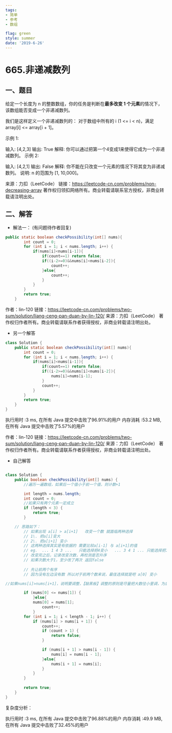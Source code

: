```yaml
---
tags: 
- 简单
- 参考
- 数组

flag: green
style: summer
date: '2019-6-26'
---
```


# 665.非递减数列

## 一、题目

给定一个长度为 n 的整数数组，你的任务是判断在**最多改变 1 个元素**的情况下，该数组能否变成一个非递减数列。

我们是这样定义一个非递减数列的： 对于数组中所有的 i (1 <= i < n)，满足 array[i] <= array[i + 1]。

示例 1:

输入: [4,2,3]
输出: True
解释: 你可以通过把第一个4变成1来使得它成为一个非递减数列。
示例 2:

输入: [4,2,1]
输出: False
解释: 你不能在只改变一个元素的情况下将其变为非递减数列。
说明:  n 的范围为 [1, 10,000]。

来源：力扣（LeetCode）
链接：https://leetcode-cn.com/problems/non-decreasing-array
著作权归领扣网络所有。商业转载请联系官方授权，非商业转载请注明出处。



## 二、解答

- 解法一： (有问题待作者回复)
```java
public static boolean checkPossibility(int[] nums){
		int count = 0;
		for (int i = 1; i < nums.length; i++) {
			if(nums[i]<nums[i-1]){
				if(count==1) return false;
				if((i-2>=0)&&nums[i]<nums[i-2]){
					count++;
				}else{
					count++;
				}
			}
		}
		return true;
	}
```
作者：lin-120
链接：https://leetcode-cn.com/problems/two-sum/solution/liang-ceng-pan-duan-by-lin-120/
来源：力扣（LeetCode）
著作权归作者所有。商业转载请联系作者获得授权，非商业转载请注明出处。


- 另一个解答

```java
class Solution {
    public static boolean checkPossibility(int[] nums){
		int count = 0;
		for (int i = 1; i < nums.length; i++) {
			if(nums[i]<nums[i-1]){
				if(count==1) return false;
				if((i-2>=0)&&nums[i]<nums[i-2]){
					nums[i]=nums[i-1];
				}
                count++;
			}
		}
		return true;
	}
}
```

执行用时 :3 ms, 在所有 Java 提交中击败了96.91%的用户
内存消耗 :53.2 MB, 在所有 Java 提交中击败了5.57%的用户

作者：lin-120
链接：https://leetcode-cn.com/problems/two-sum/solution/liang-ceng-pan-duan-by-lin-120/
来源：力扣（LeetCode）
著作权归作者所有。商业转载请联系作者获得授权，非商业转载请注明出处。





- 自己解答
```java

class Solution {
    public boolean checkPossibility(int[] nums) {
        //遍历一遍数组，如果后一个值小于前一个值，则计数+1

        int length = nums.length;
        int count = 0;
        //如果只有两个元素一定成立
        if (length < 3) {
            return true;
        }

    // 思路如下：
        // 如果出现 a[i] > a[i+1]   改变一个数 就面临两种选择
        // 1\. 把a[i]变大
        // 2\. 把a[i+1] 变小
        // 这两种选择其实是有依据的 需要比较a[i-1] 与 a[i+1]的值
        // eg.  ... 1 4 3 ...   只能选择把4变小   ... 3 4 1 ... 只能选择把1变大
        // 改变完之后，记录改变次数，再检测是否升序
        // 如果次数大于1，至少改了两次 返回false
    
        // 先让前两个有序
        // 因为没有左边没有数 所以对于前两个数来说，最佳选择就是吧 a[0] 变小

//如果nums[i]>nums[i+1]，说明要调整，【敲黑板】调整的原则是尽量把大数往小里调，为后面排序留空间。所以先看看能不能调小i（因为i元素较大），实在不行则调大i+1

        if (nums[0] <= nums[1]) {
            }else{
            nums[0] = nums[1];
                count++;
            }
        for (int i = 1; i < length - 1; i++) {
            if (nums[i] > nums[i + 1]) {
                count++;
                if (count > 1) {
                    return false;
                }

                if (nums[i + 1] > nums[i - 1]) {
                    nums[i] = nums[i - 1];
                }else{
                    nums[i + 1] = nums[i];
                }
            }
        }
        
        return true;
    }
}
```

复杂度分析：

执行用时 :3 ms, 在所有 Java 提交中击败了96.88%的用户
内存消耗 :49.9 MB, 在所有 Java 提交中击败了32.45%的用户
